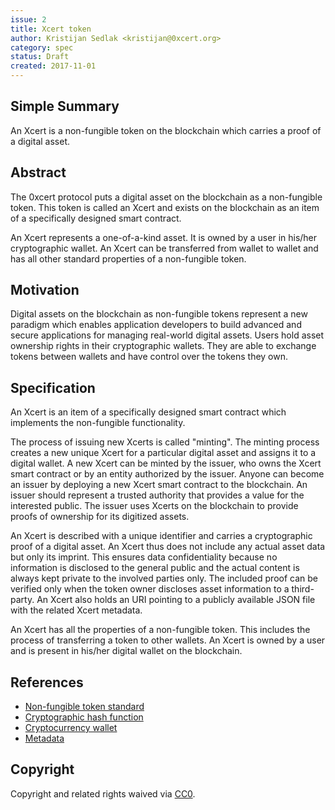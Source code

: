 ```yaml
---
issue: 2
title: Xcert token
author: Kristijan Sedlak <kristijan@0xcert.org>
category: spec
status: Draft
created: 2017-11-01
---
```


## Simple Summary

An Xcert is a non-fungible token on the blockchain which carries a proof of a digital asset.

## Abstract

The 0xcert protocol puts a digital asset on the blockchain as a non-fungible token. This token is called an Xcert and exists on the blockchain as an item of a specifically designed smart contract.

An Xcert represents a one-of-a-kind asset. It is owned by a user in his/her cryptographic wallet. An Xcert can be transferred from wallet to wallet and has all other standard properties of a non-fungible token.

## Motivation

Digital assets on the blockchain as non-fungible tokens represent a new paradigm which enables application developers to build advanced and secure applications for managing real-world digital assets. Users hold asset ownership rights in their cryptographic wallets. They are able to exchange tokens between wallets and have control over the tokens they own.

## Specification

An Xcert is an item of a specifically designed smart contract which implements the non-fungible functionality. 

The process of issuing new Xcerts is called "minting". The minting process creates a new unique Xcert for a particular digital asset and assigns it to a digital wallet. A new Xcert can be minted by the issuer, who owns the Xcert smart contract or by an entity authorized by the issuer. Anyone can become an issuer by deploying a new Xcert smart contract to the blockchain. An issuer should represent a trusted authority that provides a value for the interested public. The issuer uses Xcerts on the blockchain to provide proofs of ownership for its digitized assets.

An Xcert is described with a unique identifier and carries a cryptographic proof of a digital asset. An Xcert thus does not include any actual asset data but only its imprint. This ensures data confidentiality because no information is disclosed to the general public and the actual content is always kept private to the involved parties only. The included proof can be verified only when the token owner discloses asset information to a third-party. An Xcert also holds an URI pointing to a publicly available JSON file with the related Xcert metadata.

An Xcert has all the properties of a non-fungible token. This includes the process of transferring a token to other wallets. An Xcert is owned by a user and is present in his/her digital wallet on the blockchain. 

## References

* [Non-fungible token standard](https://github.com/ethereum/EIPs/blob/master/EIPS/eip-721.md)
* [Cryptographic hash function](https://en.wikipedia.org/wiki/Cryptographic_hash_function)
* [Cryptocurrency wallet](https://en.wikipedia.org/wiki/Cryptocurrency_wallet)
* [Metadata](https://en.wikipedia.org/wiki/Metadata)

## Copyright

Copyright and related rights waived via [CC0](https://creativecommons.org/publicdomain/zero/1.0/).
